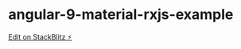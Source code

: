 # angular-9-material-rxjs-example

[Edit on StackBlitz ⚡️](https://stackblitz.com/edit/angular-9-material-rxjs-example)